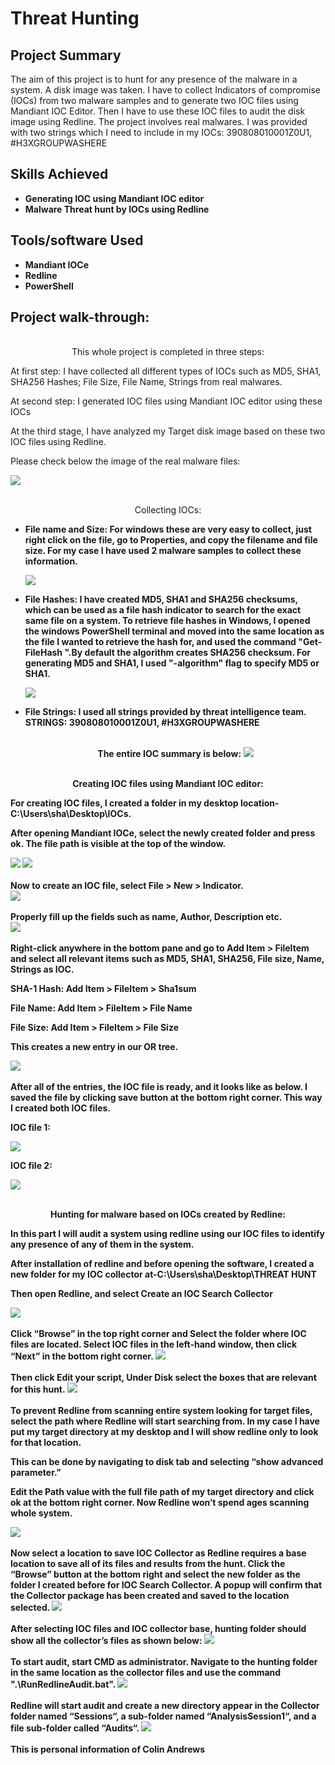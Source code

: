 <h1>Threat Hunting</h1>


<h2>Project Summary</h2>

The aim of this project is to hunt for any presence of the malware in a system. A disk image was taken. I have to collect Indicators of compromise (IOCs) from two malware samples and to generate two IOC files using Mandiant IOC Editor. Then I have to use these IOC files to audit the disk image using Redline. The project involves real malwares. I was provided with two strings which I need to include in my IOCs: 390808010001Z0U1, #H3XGROUPWASHERE


 

<h2>Skills Achieved</h2>

  - <b> Generating IOC using Mandiant IOC editor</b>
  - <b> Malware Threat hunt by IOCs using Redline</b>


<h2>Tools/software  Used </h2>

- <b> Mandiant IOCe</b>
- <b> Redline</b>
- <b> PowerShell</b>

<h2>Project walk-through:</h2>

<p align="center">
<br/>
This whole project is completed in three steps:

 At first step: I have collected all different types of IOCs such as  MD5, SHA1, SHA256 Hashes; File Size, File Name, Strings from real malwares.

 At second step: I generated IOC files using Mandiant IOC editor using these IOCs

 At the third stage, I have analyzed my Target disk image based on these two IOC files using Redline.

Please check below the image of the real malware files:  <br/>

<img src="https://github.com/msislam23/ThreatHunting/assets/157939065/30bcdeff-44eb-4119-880d-0302ef09ec82"/>
<br />

<p align="center">
<br />
Collecting IOCs:  <br/>

 - <b>File name and Size:
    For windows these are very easy to collect, just right click on the file, go to Properties, and copy the filename and file size. For my case I have used 2 malware samples to collect these information. <br />
    
    <img src="https://github.com/msislam23/ThreatHunting/assets/157939065/66ecec0c-03a4-4ef4-9eb7-730e657f328a"/>
    <br />
 - <b>File Hashes:
    I have created MD5, SHA1 and SHA256 checksums, which can be used as a file hash indicator to search for the exact same file on a system. To retrieve file hashes in Windows, I opened the windows PowerShell terminal and moved into     the same location as the file I  wanted to retrieve the hash for, and used the command "Get-FileHash <filename>".By default the algorithm creates SHA256 checksum. For generating MD5 and SHA1, I used "-algorithm" flag to specify      MD5 or SHA1. <br />
    
    <img src="https://github.com/msislam23/ThreatHunting/assets/157939065/2b7574cb-c195-40f4-b4d8-4f9f3c777604"/>
    <br />
 - <b>File Strings:
    I used all strings provided by threat intelligence team. 
    STRINGS: 390808010001Z0U1, #H3XGROUPWASHERE 
    <br />
    <p align="center">
    <br />
    The entire IOC summary is below: 
    <img src="https://github.com/msislam23/ThreatHunting/assets/157939065/ac42c058-c556-4f40-85b9-b852e5e5dc9b"/>
    <br />
 
<p align="center">
<br />
 Creating IOC files using Mandiant IOC editor: <br/>
 
 For creating IOC files, I created a folder in my desktop location-C:\Users\sha\Desktop\IOCs.

 After opening Mandiant IOCe, select the newly created folder and press ok. The file path is visible at the top of the window.

<img src="https://github.com/msislam23/ThreatHunting/assets/157939065/0eb4046d-df64-41cd-ba6d-e40438d8ef84"/>


<img src="https://github.com/msislam23/ThreatHunting/assets/157939065/caa21d62-ca8a-45a6-9d4c-eb7993d632bf"/>
<br />
<br />
Now to create an IOC file, select File > New > Indicator.<br/>

<img src="https://github.com/msislam23/ThreatHunting/assets/157939065/f09c52a7-8038-45f3-b833-9a831d9094ee"/>
<br />
<br />
Properly fill up the fields such as name, Author, Description etc.<br/>

<img src="https://github.com/msislam23/ThreatHunting/assets/157939065/6d80cb2e-b311-4486-8a65-a416d2684cf5"/>
<br />
<br />
Right-click anywhere in the bottom pane and go to Add Item > FileItem and select all relevant items such as MD5, SHA1, SHA256, File size, Name, Strings as IOC.

 
 SHA-1 Hash: Add Item > FileItem > Sha1sum
 
 File Name: Add Item > FileItem > File Name
 
 File Size: Add Item > FileItem > File Size

This creates a new entry in our OR tree.

<img src="https://github.com/msislam23/ThreatHunting/assets/157939065/587ce830-cf23-4da4-b164-cb81fe50ba30"/>

<br />
<br />
After all of the entries, the IOC file is ready, and it looks like as below. I saved the file by clicking save button at the bottom right corner. This way I created both IOC files.

IOC file 1:

<img src="https://github.com/msislam23/ThreatHunting/assets/157939065/6fac6762-0cc5-4320-88f3-00e4569ea283"/>

IOC file 2:

<img src="https://github.com/msislam23/ThreatHunting/assets/157939065/63421d0e-e3fc-4dc7-998a-c286871df6cd"/>
<br />

<p align="center">
<br />
 Hunting for malware based on IOCs created by Redline: <br/>
 
 In this part I will audit a system using redline using our IOC files to identify any presence of any of them in the system.

 After installation of redline and before opening the software, I created a new folder for my IOC collector at-C:\Users\sha\Desktop\THREAT HUNT

 Then open Redline, and select Create an IOC Search Collector

<img src="https://github.com/msislam23/ThreatHunting/assets/157939065/35b42a8b-0b20-4c30-8013-790b6ea7a43e"/>

<br />
<br />
Click “Browse” in the top right corner and Select the folder where IOC files are located. Select IOC files in the left-hand window, then click “Next” in the bottom right corner.

<img src="https://github.com/msislam23/ThreatHunting/assets/157939065/4bd8b0ef-c5d8-45e9-8fbc-12c6bae1be99"/>
<br />

<br />
Then click Edit your script, Under Disk select the boxes that are relevant for this hunt.

<img src="https://github.com/msislam23/ThreatHunting/assets/157939065/49f73080-1829-45d8-8b3f-c0f2da455800"/>
<br />

<br />
To prevent Redline from scanning entire system looking for target files, select the path where Redline will start searching from. In my case I have put my target directory at my desktop and I will show redline only to look for that location. 

This can be done by navigating to disk tab and selecting “show advanced parameter.”

Edit the Path value with the full file path of my target directory and click ok at the bottom right corner. Now Redline won’t spend ages scanning whole system.

<img src="https://github.com/msislam23/ThreatHunting/assets/157939065/1e5e3e5f-cf1e-4987-ae22-5ea8fdd4de5c"/>
<br />

<br />
Now select a location to save IOC Collector as Redline requires a base location to save all of its files and results from the hunt. Click the “Browse” button at the bottom right and select the new folder as the folder I created before for IOC Search Collector. A popup will confirm that the Collector package has been created and saved to the location selected.

<img src="https://github.com/msislam23/ThreatHunting/assets/157939065/398c90e7-c483-457d-90d2-5aee0a078f89"/>
<br />

<br />
After selecting IOC files and IOC collector base, hunting folder should show all the collector’s files as shown below:

<img src="https://github.com/msislam23/ThreatHunting/assets/157939065/a7668f53-2088-4f79-8021-4d1cfd38254e"/>
<br />

<br />
To start audit, start CMD as administrator. Navigate to the hunting folder in the same location as the collector files and use the command ".\RunRedlineAudit.bat".

<img src="https://github.com/msislam23/ThreatHunting/assets/157939065/16861199-600b-4a33-9245-24d7636f01c7"/>
<br />

<br />
Redline will start audit and create a new directory appear in the Collector folder named “Sessions“, a sub-folder named “AnalysisSession1“, and a file sub-folder called “Audits“.

<img src="https://github.com/msislam23/ThreatHunting/assets/157939065/ccec43e1-35af-4a61-aba8-d990f2f0ef73"/>
<br />

<br />
This is personal information of Colin Andrews
<br />
</p>

<!--
 ```diff
- text in red
+ text in green
! text in orange
# text in gray
@@ text in purple (and bold)@@
```
--!>
